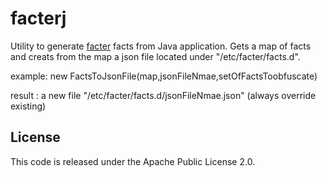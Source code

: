 facterj
=======

Utility to generate [facter](http://puppetlabs.com/puppet/related-projects/facter/) facts from Java application.
Gets a map of facts and creats from the map a json file located under "/etc/facter/facts.d".

example: new FactsToJsonFile(map,jsonFileNmae,setOfFactsToobfuscate)

result : a new file "/etc/facter/facts.d/jsonFileNmae.json" (always override existing)

## License
This code is released under the Apache Public License 2.0.
